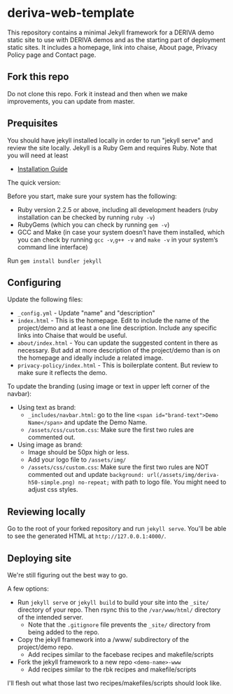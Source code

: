 # deriva-web-template

This repository contains a minimal Jekyll framework for a DERIVA demo static site to use with DERIVA demos and as the starting part of deployment static sites. It includes a homepage, link into chaise, About page, Privacy Policy page and Contact page.

## Fork this repo

Do not clone this repo. Fork it instead and then when we make improvements, you can update from master.

## Prequisites

You should have jekyll installed locally in order to run "jekyll serve" and review the site locally. Jekyll is a Ruby Gem and requires Ruby. Note that you will need at least 

- [Installation Guide](https://jekyllrb.com/docs/installation/)

The quick version:

Before you start, make sure your system has the following:

- Ruby version 2.2.5 or above, including all development headers (ruby installation can be checked by running ```ruby -v```)
- RubyGems (which you can check by running ```gem -v```)
- GCC and Make (in case your system doesn’t have them installed, which you can check by running ```gcc -v```,```g++ -v``` and ```make -v``` in your system’s command line interface)

Run ```gem install bundler jekyll```

## Configuring

Update the following files:

- `_config.yml` - Update "name" and "description"
- `index.html` - This is the homepage. Edit to include the name of the project/demo and at least a one line description. Include any specific links into Chaise that would be useful.
- `about/index.html` - You can update the suggested content in there as necessary. But add at more description of the project/demo than is on the homepage and ideally include a related image.
- `privacy-policy/index.html` - This is boilerplate content. But review to make sure it reflects the demo.

To update the branding (using image or text in upper left corner of the navbar):

- Using text as brand: 
    - `_includes/navbar.html`: go to the line `<span id="brand-text">Demo Name</span>` and update the Demo Name.
    - `/assets/css/custom.css`: Make sure the first two rules are commented out.
- Using image as brand: 
    - Image should be 50px high or less.
    - Add your logo file to `/assets/img/`
    - `/assets/css/custom.css`: Make sure the first two rules are NOT commented out and update `background: url(/assets/img/deriva-h50-simple.png) no-repeat;` with path to logo file. You might need to adjust css styles.
    
## Reviewing locally

Go to the root of your forked repository and run `jekyll serve`. You'll be able to see the generated HTML at `http://127.0.0.1:4000/`.

## Deploying site

We're still figuring out the best way to go.

A few options:
- Run `jekyll serve` or `jekyll build` to build your site into the `_site/` directory of your repo. Then rsync this to the `/var/www/html/` directory of the intended server. 
    - Note that the `.gitignore` file prevents the `_site/` directory from being added to the repo.  
- Copy the jekyll framework into a /www/ subdirectory of the project/demo repo.
    - Add recipes similar to the facebase recipes and makefile/scripts
- Fork the jekyll framework to a new repo `<demo-name>-www`
    - Add recipes similar to the rbk recipes and makefile/scripts

I'll flesh out what those last two recipes/makefiles/scripts should look like.